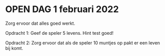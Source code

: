 # OPEN DAG 1 februari 2022
Zorg ervoor dat alles goed werkt.

Opdracht 1: Geef de speler 5 levens. Hint test goed!

Opdracht 2: Zorg ervoor dat als de speler 10 muntjes op pakt er een leven bij komt.